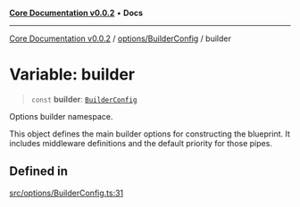 [**Core Documentation v0.0.2**](../../../README.md) • **Docs**

***

[Core Documentation v0.0.2](../../../modules.md) / [options/BuilderConfig](../README.md) / builder

# Variable: builder

> `const` **builder**: [`BuilderConfig`](../interfaces/BuilderConfig.md)

Options builder namespace.

This object defines the main builder options for constructing the blueprint.
It includes middleware definitions and the default priority for those pipes.

## Defined in

[src/options/BuilderConfig.ts:31](https://github.com/stonemjs/core/blob/dd7eaec566465ef84c36b87b824f8ea9ab76e8fa/src/options/BuilderConfig.ts#L31)
